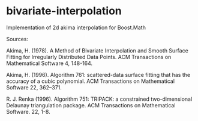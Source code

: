 # bivariate-interpolation
Implementation of 2d akima interpolation for Boost.Math

Sources:

Akima, H. (1978). A Method of Bivariate Interpolation and Smooth Surface Fitting for Irregularly Distributed Data Points. ACM Transactions on Mathematical Software 4, 148-164.

Akima, H. (1996). Algorithm 761: scattered-data surface fitting that has the accuracy of a cubic polynomial. ACM Transactions on Mathematical Software 22, 362–371.

R. J. Renka (1996). Algorithm 751: TRIPACK: a constrained two-dimensional Delaunay triangulation package. ACM Transactions on Mathematical Software. 22, 1-8.
